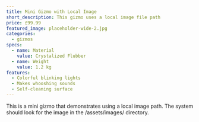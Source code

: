 ```yaml
---
title: Mini Gizmo with Local Image
short_description: This gizmo uses a local image file path
price: £99.99
featured_image: placeholder-wide-2.jpg
categories:
  - gizmos
specs:
  - name: Material
    value: Crystalized Flubber
  - name: Weight
    value: 1.2 kg
features:
  - Colorful blinking lights
  - Makes whooshing sounds
  - Self-cleaning surface
---
```


This is a mini gizmo that demonstrates using a local image path. The system should look for the image in the /assets/images/ directory.
